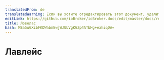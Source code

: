 ```yaml
---
translatedFrom: de
translatedWarning: Если вы хотите отредактировать этот документ, удалите поле «translationFrom», в противном случае этот документ будет снова автоматически переведен
editLink: https://github.com/ioBroker/ioBroker.docs/edit/master/docs/ru/viz/lovelace.md
title: Ловелас
hash: MSa5uGXibFKDWabmEwjWJULVgKGZp4ATbHg+eahiqDA=
---
```

# Лавлейс